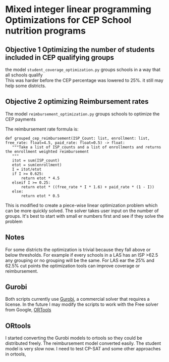# Mixed integer linear programming Optimizations for CEP School nutrition programs

## Objective 1 Optimizing the number of students included in CEP qualifying groups

the model `student_coverage_optimization.py` groups schools in a way that  all schools qualify  
This was harder before the CEP percentage was lowered to 25%. it still may help some districts.

## Objective 2 optimizing Reimbursement rates
The model `reimbursement_optimization.py` groups schools to optimize the CEP payments

The  reimbursement rate formula is:

 ```{Python}
 def grouped_cep_reimbursement(ISP_Count: list, enrollment: list, free_rate: float=4.5, paid_rate: float=0.5) -> float:
    """Take a list of ISP_counts and a list of enrollments and returns the enrollment weighted reimbursement
    """
    itot = sum(ISP_count)
    etot = sum(enrollment)
    I = itot/etot
    if I >= 0.625:
        return etot * 4.5
    elseif I >= 0.25:
        return etot * ((free_rate * I * 1.6) + paid_rate * (1 - I))
    else:
        return etot * 0.5
```

This is modified to create a piece-wise linear optimization problem which can be more quickly solved.  The solver takes user input on the number of groups.  It's best to start with small er numbers first and see if they solve the problem 


## Notes

For some districts the optimization is trivial because they fall above or below thresholds. For example if every schools in a LAS has an ISP >62.5 any grouping or no grouping will be the same. For LAS ear the 25% and 62.5% cut points the optimization tools  can improve coverage or reimbursement.

## Gurobi 

Both scripts currently use [Gurobi](https://www.gurobi.com), a commercial solver that requires a license.  In the future I may modify the scripts to work with  the Free solver from Google, [ORTools](https://developers.google.com/optimization)

## ORtools

I started converting the Gurobi models to ortools so they could be distributed freely. The reimbursement model converted easily. The student model is very slow now. I need to test CP-SAT and some other approaches in ortools,